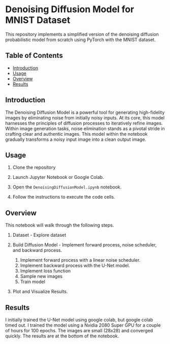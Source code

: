 # Denoising Diffusion Model for MNIST Dataset

This repository implements a simplified version of the denoising diffusion probabilistic model from scratch using PyTorch with the MNIST dataset.

## Table of Contents

- [Introduction](#introduction)
- [Usage](#usage)
- [Overview](#Overview)
- [Results](#results)

## Introduction

The Denoising Diffusion Model is a powerful tool for generating high-fidelity images by eliminating noise from initially noisy inputs. At its core, this model harnesses the principles of diffusion processes to iteratively refine images. Within image generation tasks, noise elimination stands as a pivotal stride in crafting clear and authentic images. This model within the notebook gradually transforms a noisy input image into a clean output image. 

## Usage

1. Clone the repository

2. Launch Jupyter Notebook or Google Colab.

3. Open the `DenoisingDiffusionModel.ipynb` notebook.

4. Follow the instructions to execute the code cells.

## Overview

This notebook will walk through the following steps.

1. Dataset - Explore dataset

2. Build Diffusion Model - Implement forward process, noise scheduler, and backward process. 
   1. Implement forward process with a linear noise scheduler.
   2. Implement backward process with the U-Net model.
   3. Implement loss function
   4. Sample new images
   5. Train model

3. Plot and Visualize Results.

## Results

I initially trained the U-Net model using google colab, but google colab timed out. I trained the model using a Nvidia 2080 Super GPU for a couple of hours for 100 epochs. The images are small (28x28) and converged quickly. The results are at the bottom of the notebook.
